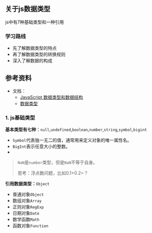 ## 关于js数据类型

js中有7种基础类型和一种引用

### 学习路线

- 先了解数据类型的特点
- 再了解数据类型的转换规则
- 深入了解数据的构成

## 参考资料

- 文档：
  - [JavaScript 数据类型和数据结构](https://developer.mozilla.org/zh-CN/docs/Web/JavaScript/Data_structures#%E7%B4%A2%E5%BC%95%E7%B1%BB%E9%9B%86%E5%90%88%EF%BC%9A%E6%95%B0%E7%BB%84%E5%92%8C%E7%B1%BB%E5%9E%8B%E5%8C%96%E6%95%B0%E7%BB%84)
  - [数据类型](https://wangdoc.com/javascript/types/)

### 1. js基础类型

**基本类型有七种**：`null`,`undefined`,`boolean`,`number`,`string`,`symbol`,`bigint`	

- `Symbol`代表独一无二的值，通常用来定义对象的唯一属性名。
- `BigInt`表示任意大小的整数。
- 

> `NaN`是`number`类型，但是`NaN`不等于自身。
>
> 思考：浮点数问题，比如0.1+0.2=？

**引用数据类型：**`Object`

- 普通对象`Object`
- 数组对象`Array`
- 正则对象`RegExp`
- 日期对象`Date`
- 数学函数`Math`
- 函数对象`Function`

